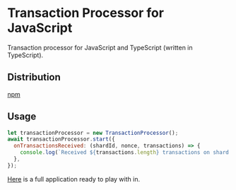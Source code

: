 # Transaction Processor for JavaScript

Transaction processor for JavaScript and TypeScript (written in TypeScript).

## Distribution

[npm](https://www.npmjs.com/package/@multiversx/sdk-transaction-processor)

## Usage

```js
let transactionProcessor = new TransactionProcessor();
await transactionProcessor.start({
  onTransactionsReceived: (shardId, nonce, transactions) => {
    console.log(`Received ${transactions.length} transactions on shard ${shardId} and nonce ${nonce}`);
  },
});
```

[Here](example) is a full application ready to play with in.
